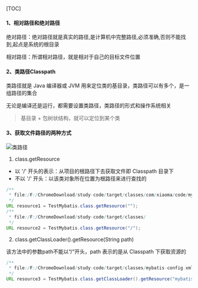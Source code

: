 [TOC]

#### 1、相对路径和绝对路径

绝对路径：绝对路径就是真实的路径,是计算机中完整路径,必须准确,否则不能找到,起点是系统的根目录

相对路径：所谓相对路径，就是相对于自己的目标文件位置

#### 2、类路径Classpath

类路径就是 Java 编译器或 JVM 用来定位类的基目录，类路径可以有多个，是一组路径的集合

无论是编译还是运行，都需要设置类路径，类路径的形式和操作系统相关

> 基目录 + 包树状结构，就可以定位到某个类

#### 3、获取文件路径的两种方式

![类路径](D:\notes\Java笔记\资源\类路径.png)

1. class.getResource

- 以 '/' 开头的表示：从项目的根路径下去获取文件即 Classpath 目录下
- 不以 '/' 开头：以该类对象所在位置为根路径来进行查找的

```java
/**
 * file:/F:/ChromeDownload/study-code/target/classes/com/xiaoma/code/mybatis/
 */
URL resource1 = TestMybatis.class.getResource("");
/**
 * file:/F:/ChromeDownload/study-code/target/classes/
 */
URL resource2 = TestMybatis.class.getResource("/");
```

2. class.getClassLoader().getResource(String path)

该方法中的参数path不能以“/“开头，path 表示的是从 Classpath 下获取资源的

```java
/**
 * file:/F:/ChromeDownload/study-code/target/classes/mybatis-config.xml
 */
URL resource3 = TestMybatis.class.getClassLoader().getResource("mybatis-config.xml");
```

